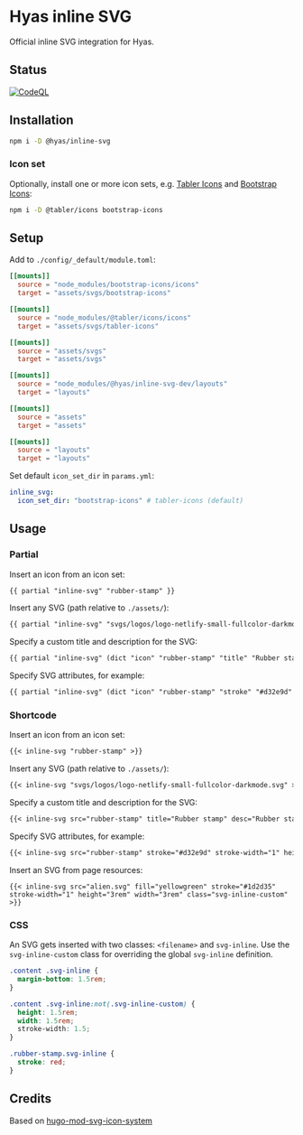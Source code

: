 # Hyas inline SVG

Official inline SVG integration for Hyas.

## Status

[![CodeQL](https://github.com/gethyas/inline-svg/actions/workflows/codeql.yml/badge.svg)](https://github.com/gethyas/inline-svg/actions/workflows/codeql.yml)

## Installation

```bash
npm i -D @hyas/inline-svg
```

### Icon set

Optionally, install one or more icon sets, e.g. [Tabler Icons](https://tabler-icons.io/) and [Bootstrap Icons](https://icons.getbootstrap.com/):

```bash
npm i -D @tabler/icons bootstrap-icons
```

## Setup

Add to `./config/_default/module.toml`:

```toml
[[mounts]]
  source = "node_modules/bootstrap-icons/icons"
  target = "assets/svgs/bootstrap-icons"

[[mounts]]
  source = "node_modules/@tabler/icons/icons"
  target = "assets/svgs/tabler-icons"

[[mounts]]
  source = "assets/svgs"
  target = "assets/svgs"

[[mounts]]
  source = "node_modules/@hyas/inline-svg-dev/layouts"
  target = "layouts"

[[mounts]]
  source = "assets"
  target = "assets"

[[mounts]]
  source = "layouts"
  target = "layouts"
```

Set default `icon_set_dir` in `params.yml`:

```yml
inline_svg:
  icon_set_dir: "bootstrap-icons" # tabler-icons (default)
```

## Usage

### Partial

Insert an icon from an icon set:

```md
{{ partial "inline-svg" "rubber-stamp" }}
```

Insert any SVG (path relative to `./assets/`):

```md
{{ partial "inline-svg" "svgs/logos/logo-netlify-small-fullcolor-darkmode.svg" }}
```

Specify a custom title and description for the SVG:

```md
{{ partial "inline-svg" (dict "icon" "rubber-stamp" "title" "Rubber stamp" desc="Rubber stamp") }}
```

Specify SVG attributes, for example:

```md
{{ partial "inline-svg" (dict "icon" "rubber-stamp" "stroke" "#d32e9d" "stroke-width" "1" "height" "3rem" "width" "3rem" "class" "svg-inline-custom") }}
```

### Shortcode

Insert an icon from an icon set:

```md
{{< inline-svg "rubber-stamp" >}}
```

Insert any SVG (path relative to `./assets/`):

```md
{{< inline-svg "svgs/logos/logo-netlify-small-fullcolor-darkmode.svg" >}}
```

Specify a custom title and description for the SVG:

```md
{{< inline-svg src="rubber-stamp" title="Rubber stamp" desc="Rubber stamp">}}
```

Specify SVG attributes, for example:

```md
{{< inline-svg src="rubber-stamp" stroke="#d32e9d" stroke-width="1" height="3rem" width="3rem" class="svg-inline-custom" >}}
```

Insert an SVG from page resources:

```
{{< inline-svg src="alien.svg" fill="yellowgreen" stroke="#1d2d35" stroke-width="1" height="3rem" width="3rem" class="svg-inline-custom" >}}
```

### CSS

An SVG gets inserted with two classes: `<filename>` and `svg-inline`. Use the `svg-inline-custom` class for overriding the global `svg-inline` definition.

```css
.content .svg-inline {
  margin-bottom: 1.5rem;
}

.content .svg-inline:not(.svg-inline-custom) {
  height: 1.5rem;
  width: 1.5rem;
  stroke-width: 1.5;
}

.rubber-stamp.svg-inline {
  stroke: red;
}
```

## Credits

Based on [hugo-mod-svg-icon-system](https://github.com/UtkarshVerma/hugo-modules/tree/main/svg-icon-system)
